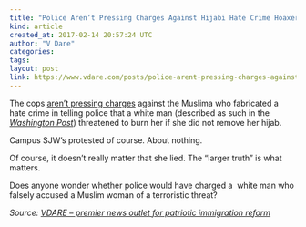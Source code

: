 ```yaml
---
title: "Police Aren’t Pressing Charges Against Hijabi Hate Crime Hoaxer"
kind: article
created_at: 2017-02-14 20:57:24 UTC
author: "V Dare"
categories: 
tags: 
layout: post
link: https://www.vdare.com/posts/police-arent-pressing-charges-against-hijabi-hate-crime-hoaxer
---
```



<!--
   Police Aren’t Pressing Charges Against Hijabi Hate Crime Hoaxer             # => "I Made a Pretty Gem - Planet.rb"
   https://www.vdare.com/posts/police-arent-pressing-charges-against-hijabi-hate-crime-hoaxer               # => "http://poteland.com/blog/i-made-a-pretty-gem-planet-dot-rb/"
   2017-02-14 20:57:24 UTC              # => "2012-04-14 05:17:00 UTC"
   &lt;div class=&quot;pf-content&quot;&gt;&lt;p&gt;The cops &lt;a href=&quot;http://www.thecollegefix.com/post/31188/&quot;&gt;aren’t pressing charges&lt;/a&gt; against the Muslima who fabricated a hate crime in telling police that a white man (described as such in the &lt;a href=&quot;https://www.washingtonpost.com/news/acts-of-faith/wp/2016/11/13/university-of-michigan-student-wearing-a-hijab-threatened-to-be-lit-on-fire-police-say/?utm_term=.34a57d12b162&quot;&gt;&lt;em&gt;Washington Post&lt;/em&gt;&lt;/a&gt;) threatened to burn her if she did not remove her hijab.&lt;/p&gt;&lt;div id=&quot;57966237cc52c74a5e1363c4&quot; class=&quot;vdb_player vdb_57966237cc52c74a5e1363c456bcd17ce4b018167fea5539&quot;&gt;    &lt;/div&gt;
&lt;p&gt;Campus SJW’s protested of course. About nothing.&lt;/p&gt;
&lt;p&gt;Of course, it doesn’t really matter that she lied. The “larger truth” is what matters.&lt;/p&gt;
&lt;p&gt;Does anyone wonder whether police would have charged a  white man who falsely accused a Muslim woman of a terroristic threat?&lt;/p&gt;
&lt;/div&gt;           # => "I’ve been hurting to write this ever since we had the idea of creating a Planet for Cubox..." (Continued)
   VDARE – premier news outlet for patriotic immigration reform              # => "This is where I tell you stuff"
   vdare-premier-news-outlet-for-patriotic-immigratio              # => "this-is-where-i-tell-you-stuff"
   https://www.vdare.com               # => "http://poteland.com/articles"
           # => "programming planet"
                 # => "go ruby jekyll"
                 # => "http://poteland.com/images/site-logo.png"
   V Dare                 # => "Pablo Astigarraga"
   @vdar                # => "poteland"
   http://twitter.com/@vdar            # => "http://twitter.com/poteland" -->
<div class="pf-content"><p>The cops <a href="http://www.thecollegefix.com/post/31188/">aren’t pressing charges</a> against the Muslima who fabricated a hate crime in telling police that a white man (described as such in the <a href="https://www.washingtonpost.com/news/acts-of-faith/wp/2016/11/13/university-of-michigan-student-wearing-a-hijab-threatened-to-be-lit-on-fire-police-say/?utm_term=.34a57d12b162"><em>Washington Post</em></a>) threatened to burn her if she did not remove her hijab.</p><div id="57966237cc52c74a5e1363c4" class="vdb_player vdb_57966237cc52c74a5e1363c456bcd17ce4b018167fea5539">    </div>
<p>Campus SJW’s protested of course. About nothing.</p>
<p>Of course, it doesn’t really matter that she lied. The “larger truth” is what matters.</p>
<p>Does anyone wonder whether police would have charged a  white man who falsely accused a Muslim woman of a terroristic threat?</p>
</div><div class="">
    <i>Source: <a href="https://www.vdare.com">VDARE – premier news outlet for patriotic immigration reform</a></i>
</div>
